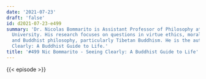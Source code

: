 ```yaml
---
date: '2021-07-23'
draft: 'false'
id: d2021-07-23-e499
summary: 'Dr. Nicolas Bommarito is Assistant Professor of Philosophy at Simon Fraser
  University. His research focuses on questions in virtue ethics, moral psychology,
  and Buddhist philosophy, particularly Tibetan Buddhism. He is the author of Seeing
  Clearly: A Buddhist Guide to Life.'
title: '#499 Nic Bommarito - Seeing Clearly: A Buddhist Guide to Life'
---
```

{{< episode >}}
